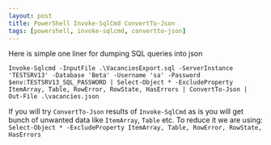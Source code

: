 ```yaml
---
layout: post
title: PowerShell Invoke-SqlCmd ConvertTo-Json
tags: [powershell, invoke-sqlcmd, convertto-json]
---
```


Here is simple one liner for dumping SQL queries into json

    Invoke-Sqlcmd -InputFile .\VacanciesExport.sql -ServerInstance 'TESTSRV13' -Database 'Beta' -Username 'sa' -Password $env:TESTSRV13_SQL_PASSWORD | Select-Object * -ExcludeProperty ItemArray, Table, RowError, RowState, HasErrors | ConvertTo-Json | Out-File .\vacancies.json

If you will try `ConvertTo-Json` results of `Invoke-SqlCmd` as is you will get bunch of unwanted data like `ItemArray`, `Table` etc. To reduce it we are using: `Select-Object * -ExcludeProperty ItemArray, Table, RowError, RowState, HasErrors`
